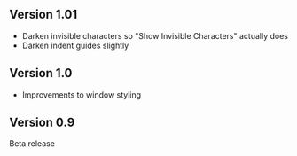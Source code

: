 ## Version 1.01

- Darken invisible characters so "Show Invisible Characters" actually does
- Darken indent guides slightly

## Version 1.0

- Improvements to window styling

## Version 0.9

Beta release
